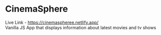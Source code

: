 # CinemaSphere
Live Link - https://cinemaspheree.netlify.app/  
Vanilla JS App that displays information about latest movies and tv shows
